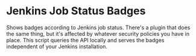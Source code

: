 Jenkins Job Status Badges
=========================

Shows badges according to Jenkins job status. There's a plugin that does the same thing, but it's affected by whatever security policies you have in place. 
This script queries the API locally and serves the badges independent of your Jenkins installation.
